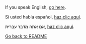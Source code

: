 If you speak English, [go here](english/marshmallow.md).

Si usted habla español, [haz clic aquí](espanol/historia.md).

אם אתה מדבר עברית, [haz clic aquí](hebrew/historia.md).

[Go back to README](README.md)
